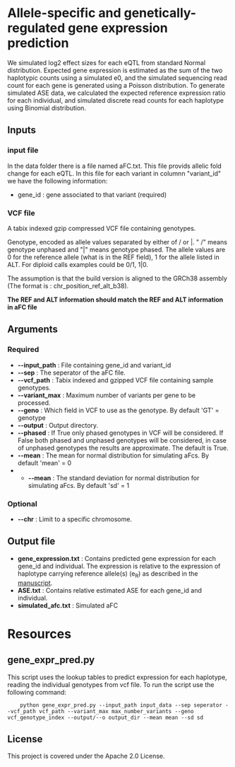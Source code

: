 # Allele-specific and genetically-regulated gene expression prediction
We simulated log2 effect sizes for each eQTL from standard Normal distribution. Expected gene expression is estimated as the sum of the two haplotypic counts using a simulated e0, and the simulated sequencing read count for each gene is generated using a Poisson distribution. To generate simulated ASE data, we calculated the expected reference expression ratio for each individual, and simulated discrete read counts for each haplotype using Binomial distribution.

## Inputs

### input file
In the data folder there is a file named aFC.txt. This file provids allelic fold change for each eQTL. In this file for each variant in columnn "variant_id" we have the following information:

- gene_id : gene associated to that variant (required)


### VCF file

A tabix indexed gzip compressed VCF file containing genotypes.

Genotype, encoded as allele values separated by either of / or |. " /" means genotype unphased and "|" means genotype phased. The allele values are 0 for the reference allele (what is in the REF  field), 1 for the allele listed in ALT. For diploid calls examples could be 0/1, 1|0.

The assumption is that the build version is aligned to the GRCh38 assembly (The format is : chr_position_ref_alt_b38).

**The REF and ALT information should match the REF and ALT information in aFC file**

## Arguments

### Required

- **--input_path** : File containing gene_id and variant_id
- **--sep** : The seperator of the aFC file.
- **--vcf_path** : Tabix indexed and gzipped VCF file containing sample genotypes.
- **--variant_max** : Maximum number of variants per gene to be processed.
- **--geno** : Which field in VCF to use as the genotype. By default 'GT' = genotype
- **--output** : Output directory.
- **--phased** : If True only phased genotypes in VCF will be considered. If False both phased and unphased genotypes will be considered, in case of unphased genotypes the results are approximate. The default is True.
- **--mean** : The mean for normal distribution for simulating aFcs. By default 'mean' = 0
- - **--mean** : The standard deviation for normal distribution for simulating aFcs. By default 'sd' = 1

### Optional
- **--chr** : Limit to a specific chromosome.

## Output file

- **gene_expression.txt** : Contains predicted gene expression for each gene_id and individual. The expression is relative to the expression of haplotype carrying reference allele(s) (e<sub>R</sub>) as described in the [manuscript](https://www.biorxiv.org/content/10.1101/2022.01.28.478116v1).
- **ASE.txt** : Contains relative estimated ASE for each gene_id and individual.
- **simulated_afc.txt** : Simulated aFC

# Resources

## gene_expr_pred.py
This script uses the lookup tables to predict expression for each haplotype, reading the individual genotypes from vcf file. To run the script use the following command:

```Shell
    python gene_expr_pred.py --input_path input_data --sep seperator --vcf_path vcf_path --variant_max max_number_variants --geno vcf_genotype_index --output/--o output_dir --mean mean --sd sd
``` 

## License
This project is covered under the Apache 2.0 License.
